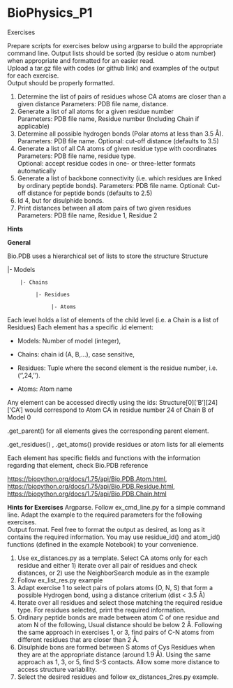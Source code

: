 # BioPhysics_P1

Exercises 
 
Prepare scripts for exercises below using argparse to build the appropriate command line. 
Output lists should be sorted (by residue o atom number) when appropriate and formatted for an easier read.  
Upload a tar.gz file with codes (or github link) and examples of the output for each exercise.   
Output should be properly formatted. 

1. Determine the list of pairs of residues whose CA atoms are closer than a given distance 
Parameters: PDB file name, distance. 
2. Generate a list of all atoms for a given residue number  
Parameters: PDB file name, Residue number (Including Chain if applicable) 
3. Determine all possible hydrogen bonds (Polar atoms at less than 3.5 Å).  
Parameters: PDB file name. Optional: cut-off distance (defaults to 3.5) 
4. Generate a list of all CA atoms of given residue type with coordinates 
Parameters: PDB file name, residue type.  
Optional: accept residue codes in one- or three-letter formats automatically 
5. Generate a list of backbone connectivity (i.e. which residues are linked by ordinary 
peptide bonds). 
Parameters: PDB file name. Optional: Cut-off distance for peptide bonds (defaults to 
2.5) 
6. Id 4, but for disulphide bonds. 
7. Print distances between all atom pairs of two given residues 
Parameters: PDB file name, Residue 1, Residue 2  
 
 
**Hints** 

**General** 

Bio.PDB uses a hierarchical set of lists to store the structure 
Structure 

  |- Models 

        |- Chains 
        
             |- Residues 
             
                  |- Atoms 
                  
Each level holds a list of elements of the child level (i.e. a Chain is a list of Residues) 
Each element has a specific .id element:  

- Models: Number of model (integer), 

- Chains: chain id (A, B,...), case sensitive, 

- Residues: Tuple where the second element is the residue number, i.e. (‘’,24,’’). 

- Atoms: Atom name 

Any element can be accessed directly using the ids: Structure[0][‘B’][24][‘CA’] would 
correspond to Atom CA in residue number 24 of Chain B of Model 0 

.get_parent() for all elements gives the corresponding parent element. 

.get_residues() , .get_atoms() provide residues or atom lists for all elements 

Each element has specific fields and functions with the information regarding that element, 
check Bio.PDB reference 

https://biopython.org/docs/1.75/api/Bio.PDB.Atom.html, 
https://biopython.org/docs/1.75/api/Bio.PDB.Residue.html, 
https://biopython.org/docs/1.75/api/Bio.PDB.Chain.html 
  
**Hints for Exercises**
Argparse. Follow ex_cmd_line.py for a simple command line. Adapt the example to the 
required parameters for the following exercises.  
Output format. Feel free to format the output as desired, as long as it contains the required 
information. You may use residue_id() and atom_id() functions (defined in the example 
Notebook) to your convenience. 
1. Use ex_distances.py as a template. Select CA atoms only for each residue and either 1) 
iterate over all pair of residues and check distances, or 2) use the NeighborSearch module as in the example 
2.  Follow ex_list_res.py example 
3. Adapt exercise 1 to select pairs of polars atoms (O, N, S) that form a possible Hydrogen 
bond, using a distance criterium (dist < 3.5 Å) 
4. Iterate over all residues and select those matching the required residue type. For residues 
selected, print the required information.  
5. Ordinary peptide bonds are made between atom C of one residue and atom N of the 
following, Usual distance should be below 2 Å. Following the same approach in exercises 1, or 
3, find pairs of C-N atoms from different residues that are closer than 2 Å.   
6. Disulphide bons are formed between S atoms of Cys Residues when they are at the 
appropriate distance (around 1.9 Å). Using the same approach as 1, 3, or 5, find S-S contacts. 
Allow some more distance to access structure variability.  
7. Select the desired residues and follow ex_distances_2res.py example. 
